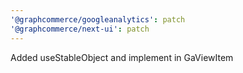 ```yaml
---
'@graphcommerce/googleanalytics': patch
'@graphcommerce/next-ui': patch
---
```


Added useStableObject and implement in GaViewItem
